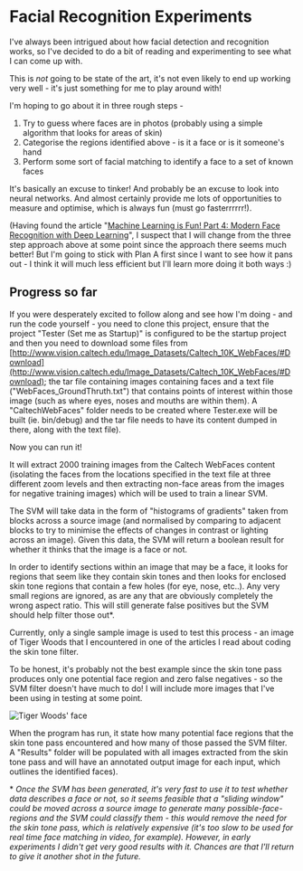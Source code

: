 # Facial Recognition Experiments

I've always been intrigued about how facial detection and recognition works, so I've decided to do a bit of reading and experimenting to see what I can come up with.

This is *not* going to be state of the art, it's not even likely to end up working very well - it's just something for me to play around with!

I'm hoping to go about it in three rough steps -

1. Try to guess where faces are in photos (probably using a simple algorithm that looks for areas of skin)
1. Categorise the regions identified above - is it a face or is it someone's hand
1. Perform some sort of facial matching to identify a face to a set of known faces

It's basically an excuse to tinker! And probably be an excuse to look into neural networks. And almost certainly provide me lots of opportunities to measure and optimise, which is always fun (must go fasterrrrrr!).

(Having found the article "[Machine Learning is Fun! Part 4: Modern Face Recognition with Deep Learning](https://medium.com/@ageitgey/machine-learning-is-fun-part-4-modern-face-recognition-with-deep-learning-c3cffc121d78#.v32w6yht7)", I suspect that I will change from the three step approach above at some point since the approach there seems much better! But I'm going to stick with Plan A first since I want to see how it pans out - I think it will much less efficient but I'll learn more doing it both ways :)

## Progress so far

If you were desperately excited to follow along and see how I'm doing - and run the code yourself - you need to clone this project, ensure that the project "Tester (Set me as Startup)" is configured to be the startup project and then you need to download some files from [http://www.vision.caltech.edu/Image_Datasets/Caltech_10K_WebFaces/#Download](http://www.vision.caltech.edu/Image_Datasets/Caltech_10K_WebFaces/#Download); the tar file containing images containing faces and a text file ("WebFaces_GroundThruth.txt") that contains points of interest within those image (such as where eyes, noses and mouths are within them). A "CaltechWebFaces" folder needs to be created where Tester.exe will be built (ie. bin/debug) and the tar file needs to have its content dumped in there, along with the text file).

Now you can run it!

It will extract 2000 training images from the Caltech WebFaces content (isolating the faces from the locations specified in the text file at three different zoom levels and then extracting non-face areas from the images for negative training images) which will be used to train a linear SVM.

The SVM will take data in the form of "histograms of gradients" taken from blocks across a source image (and normalised by comparing to adjacent blocks to try to minimise the effects of changes in contrast or lighting across an image). Given this data, the SVM will return a boolean result for whether it thinks that the image is a face or not.

In order to identify sections within an image that may be a face, it looks for regions that seem like they contain skin tones and then looks for enclosed skin tone regions that contain a few holes (for eye, nose, etc..). Any very small regions are ignored, as are any that are obviously completely the wrong aspect ratio. This will still generate false positives but the SVM should help filter those out\*.

Currently, only a single sample image is used to test this process - an image of Tiger Woods that I encountered in one of the articles I read about coding the skin tone filter.

To be honest, it's probably not the best example since the skin tone pass produces only one potential face region and zero false negatives - so the SVM filter doesn't have much to do! I will include more images that I've been using in testing at some point.

![Tiger Woods' face](https://raw.githubusercontent.com/ProductiveRage/FacialRecognition/master/TigerWoodsMatch.jpg)

When the program has run, it state how many potential face regions that the skin tone pass encountered and how many of those passed the SVM filter. A "Results" folder will be populated with all images extracted from the skin tone pass and will have an annotated output image for each input, which outlines the identified faces).

\* *Once the SVM has been generated, it's very fast to use it to test whether data describes a face or not, so it seems feasible that a "sliding window" could be moved across a source image to generate many possible-face-regions and the SVM could classify them - this would remove the need for the skin tone pass, which is relatively expensive (it's too slow to be used for real time face matching in video, for example). However, in early experiments I didn't get very good results with it. Chances are that I'll return to give it another shot in the future.*